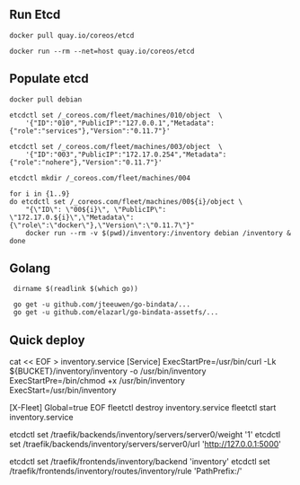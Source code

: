 ## Run Etcd

    docker pull quay.io/coreos/etcd
    
    docker run --rm --net=host quay.io/coreos/etcd

## Populate etcd
    
    docker pull debian
    
    etcdctl set /_coreos.com/fleet/machines/010/object  \
        '{"ID":"010","PublicIP":"127.0.0.1","Metadata":{"role":"services"},"Version":"0.11.7"}'
        
    etcdctl set /_coreos.com/fleet/machines/003/object  \
        '{"ID":"003","PublicIP":"172.17.0.254","Metadata":{"role":"nohere"},"Version":"0.11.7"}'

    etcdctl mkdir /_coreos.com/fleet/machines/004
    
    for i in {1..9}
    do etcdctl set /_coreos.com/fleet/machines/00${i}/object \
        "{\"ID\": \"00${i}\", \"PublicIP\": \"172.17.0.${i}\",\"Metadata\":{\"role\":\"docker\"},\"Version\":\"0.11.7\"}"
        docker run --rm -v $(pwd)/inventory:/inventory debian /inventory &
    done

                    
                    
## Golang

     dirname $(readlink $(which go))

     go get -u github.com/jteeuwen/go-bindata/...
     go get -u github.com/elazarl/go-bindata-assetfs/...
     
     
## Quick deploy


cat << EOF > inventory.service
[Service]
ExecStartPre=/usr/bin/curl -Lk ${BUCKET}/inventory/inventory -o /usr/bin/inventory
ExecStartPre=/bin/chmod +x /usr/bin/inventory
ExecStart=/usr/bin/inventory

[X-Fleet]
Global=true
EOF
fleetctl destroy inventory.service 
fleetctl start inventory.service



etcdctl set /traefik/backends/inventory/servers/server0/weight '1'
etcdctl set /traefik/backends/inventory/servers/server0/url 'http://127.0.0.1:5000'

etcdctl set /traefik/frontends/inventory/backend 'inventory'
etcdctl set /traefik/frontends/inventory/routes/inventory/rule 'PathPrefix:/'
